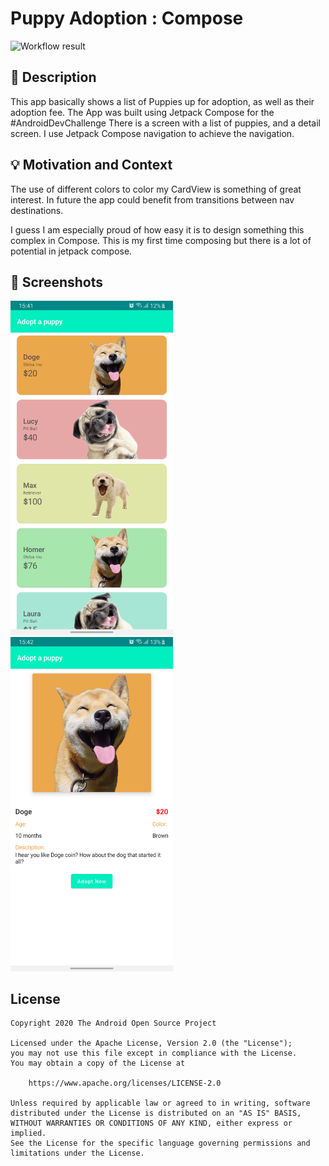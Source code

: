 # Puppy Adoption : Compose

<!--- Replace <OWNER> with your Github Username and <REPOSITORY> with the name of your repository. -->
<!--- You can find both of these in the url bar when you open your repository in github. -->
![Workflow result](https://github.com/KudzieChase/puppy_adoption_compose/workflows/Check/badge.svg)


## :scroll: Description
<!--- Describe your app in one or two sentences -->
This app basically shows a list of Puppies up for adoption, as well as their adoption fee.
The App was built using Jetpack Compose for the #AndroidDevChallenge
There is a screen with a list of puppies, and a detail screen. I use Jetpack Compose navigation to achieve the navigation.

## :bulb: Motivation and Context
<!--- Optionally point readers to interesting parts of your submission. -->
The use of different colors to color my CardView is something of great interest.
In future the app could benefit from transitions between nav destinations.

<!--- What are you especially proud of? -->
I guess I am especially proud of how easy it is to design something this complex in Compose.
This is my first time composing but there is a lot of potential in jetpack compose.

## :camera_flash: Screenshots
<!-- You can add more screenshots here if you like -->
<img src="/results/screenshot_1.png" width="260">&emsp;<img src="/results/screenshot_2.png" width="260">

## License
```
Copyright 2020 The Android Open Source Project

Licensed under the Apache License, Version 2.0 (the "License");
you may not use this file except in compliance with the License.
You may obtain a copy of the License at

    https://www.apache.org/licenses/LICENSE-2.0

Unless required by applicable law or agreed to in writing, software
distributed under the License is distributed on an "AS IS" BASIS,
WITHOUT WARRANTIES OR CONDITIONS OF ANY KIND, either express or implied.
See the License for the specific language governing permissions and
limitations under the License.
```

